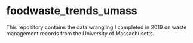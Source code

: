# foodwaste_trends_umass

This repository contains the data wrangling I completed in 2019 on waste management records from the University of Massachusetts.
